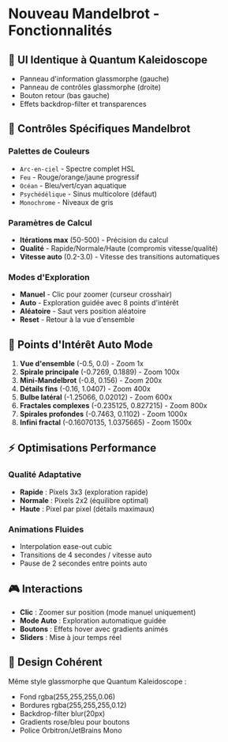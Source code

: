 # Nouveau Mandelbrot - Fonctionnalités

## 🎨 **UI Identique à Quantum Kaleidoscope**
- Panneau d'information glassmorphe (gauche)
- Panneau de contrôles glassmorphe (droite)  
- Bouton retour (bas gauche)
- Effets backdrop-filter et transparences

## 🔧 **Contrôles Spécifiques Mandelbrot**

### **Palettes de Couleurs**
- `Arc-en-ciel` - Spectre complet HSL
- `Feu` - Rouge/orange/jaune progressif
- `Océan` - Bleu/vert/cyan aquatique
- `Psychédélique` - Sinus multicolore (défaut)
- `Monochrome` - Niveaux de gris

### **Paramètres de Calcul**
- **Itérations max** (50-500) - Précision du calcul
- **Qualité** - Rapide/Normale/Haute (compromis vitesse/qualité)
- **Vitesse auto** (0.2-3.0) - Vitesse des transitions automatiques

### **Modes d'Exploration**
- **Manuel** - Clic pour zoomer (curseur crosshair)
- **Auto** - Exploration guidée avec 8 points d'intérêt
- **Aléatoire** - Saut vers position aléatoire
- **Reset** - Retour à la vue d'ensemble

## 🎯 **Points d'Intérêt Auto Mode**

1. **Vue d'ensemble** (-0.5, 0.0) - Zoom 1x
2. **Spirale principale** (-0.7269, 0.1889) - Zoom 100x  
3. **Mini-Mandelbrot** (-0.8, 0.156) - Zoom 200x
4. **Détails fins** (-0.16, 1.0407) - Zoom 400x
5. **Bulbe latéral** (-1.25066, 0.02012) - Zoom 600x
6. **Fractales complexes** (-0.235125, 0.827215) - Zoom 800x
7. **Spirales profondes** (-0.7463, 0.1102) - Zoom 1000x
8. **Infini fractal** (-0.16070135, 1.0375665) - Zoom 1500x

## ⚡ **Optimisations Performance**

### **Qualité Adaptative**
- **Rapide** : Pixels 3x3 (exploration rapide)
- **Normale** : Pixels 2x2 (équilibre optimal)  
- **Haute** : Pixel par pixel (détails maximaux)

### **Animations Fluides**
- Interpolation ease-out cubic
- Transitions de 4 secondes / vitesse auto
- Pause de 2 secondes entre points auto

## 🎮 **Interactions**

- **Clic** : Zoomer sur position (mode manuel uniquement)
- **Mode Auto** : Exploration automatique guidée
- **Boutons** : Effets hover avec gradients animés
- **Sliders** : Mise à jour temps réel

## 🎵 **Design Cohérent**
Même style glassmorphe que Quantum Kaleidoscope :
- Fond rgba(255,255,255,0.06)
- Bordures rgba(255,255,255,0.12) 
- Backdrop-filter blur(20px)
- Gradients rose/bleu pour boutons
- Police Orbitron/JetBrains Mono
